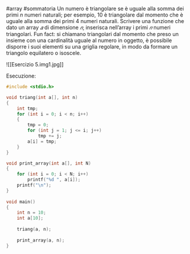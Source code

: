 #array #sommatoria 
Un numero è triangolare se è uguale alla somma dei primi $n$ numeri naturali; per esempio, 10 è triangolare dal momento che è uguale alla somma dei primi 4 numeri naturali. Scrivere una funzione che dato un array $𝑎$ di dimensione $𝑛$, inserisca nell’array i primi $𝑛$ numeri  triangolari.
Fun fact: si chiamano triangolari dal momento che preso un insieme con una cardinalità uguale al numero in oggetto, è possibile disporre i suoi elementi su una griglia regolare, in modo da formare un triangolo equilatero o isoscele.

![[Esercizio 5.img1.jpg]]

Esecuzione:
```c
#include <stdio.h>

void triang(int a[], int n)
{
	int tmp;
	for (int i = 0; i < n; i++)
	{
		tmp = 0;
		for (int j = 1; j <= i; j++)
			tmp += j;
		a[i] = tmp;
	}
}

void print_array(int a[], int N)
{
	for (int i = 0; i < N; i++)
		printf("%d ", a[i]);
	printf("\n");
}
  
void main()
{
	int n = 10;
	int a[10];
	
	triang(a, n);
	
	print_array(a, n);
}
```